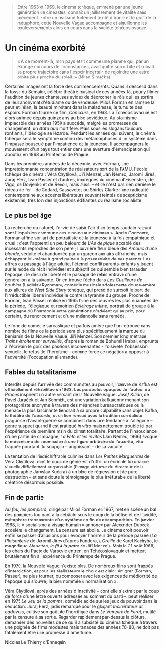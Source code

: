 > Entre 1963 et 1969, le cinéma tchèque, emmené par une jeune génération de cinéastes, connaît un jaillissement de vitalité sans précédent. Entre un réalisme fortement teinté d'ironie et le goût de la métaphore, cette Nouvelle Vague accompagne et aiguillonne les bouleversements alors en cours dans la société tchécoslovaque.

# Un cinéma exorbité

> « À ce moment-là, mon pays était comme une planète qui, par un étrange concours de circonstances, avait quitté son orbite et suivait sa propre trajectoire dans l'espoir incertain de rejoindre une autre orbite plus proche du soleil. » (Milan Šimečka)

Certaines images ont la force des commencements. Quand il descend dans la fosse du Semafor, célèbre théâtre musical de ces années-là, pour y filmer l'audition de jeunes chanteuses avides de décrocher le rôle qui les sortira de leur anonymat d'étudiante ou de vendeuse, Miloš Forman en ramène la peur et l'élan, la beauté miroitant dans la maladresse, le tumulte des espoirs. Forman tourne ce film, _Concours_, en 1963. La Tchécoslovaquie est alors arrimée depuis quinze ans au bloc soviétique. Au stalinisme implacable des années 1950 a succédé, malgré les promesses de changement, un _statu quo_ mortifère. Mais sous les slogans toujours ronflants, l'idéologie se lézarde. Pendant les années qui suivent, le cinéma tchèque sera le symptôme continu des métamorphoses d'un système dans l'impasse bousculé par l'impatience de la jeunesse. Il accompagnera le mouvement d'un pays tout entier dans une aventure d'émancipation qui aboutira en 1968 au Printemps de Prague.

Dans les premières années de la décennie, avec Forman, une impressionnante concentration de réalisateurs sort de la FAMU, l'école tchèque de cinéma : Věra Chytilová, Jiří Menzel, Jan Němec, Jaromil Jireš, Juraj Herz, Ivan Passer et d'autres, imprégnés du cinéma d'Eisenstein, de Vigo, de Dovjenko et de Renoir, mais aussi – et ce n'est pas rien derrière le rideau de fer – de Godard, Cassavetes ou Shirley Clarke : une radicalité contemporaine aux accents libérateurs souvent teintés de scepticisme existentiel, très loin des injonctions édifiantes du réalisme socialiste.

## Le plus bel âge

La recherche du naturel, l'envie de saisir l'air d'un temps soudain rajeuni sont l'impulsion commune des « nouveaux cinémas ». Après _Concours_, Forman affine son art de portraitiste de la jeunesse à la fois empathique et cruel : c'est l'apprenti un peu balourd de _L'As de pique_ accablé des incessants reproches de son père ; l'ouvrière fleur bleue des _Amours d'une blonde_, séduite et abandonnée par un garçon aux airs affranchis, mais échappant lui-même à grand peine à la possessivité de ses parents. Les affres du passage à l'âge adulte, l'éternel conflit parents-enfants y jouent sur le mode du récit individuel et subjectif ce qui semble bien tarauder l'époque : le désir de liberté et le passage de relais entravé d'une génération à la suivante. On en trouve l'écho dans _Les Cueilleurs de houblon_ (Ladislav Rychman), comédie musicale adolescente douce-amère aux allures de _West Side Story_ tchèque, qui prend de surcroît le parti de l'irréductible liberté individuelle contre la tyrannie du groupe. Proche de Forman, Ivan Passer réalise en 1965 l'une des œuvres les plus nuancées de la période, l'élégiaque et renoirien _Éclairage intime_, portrait de groupe à la campagne où l'harmonie entre générations n'advient qu'au prix, pour certains, du renoncement et d'une mélancolie sans remède.

Le fond de comédie sarcastique et parfois amère que l'on retrouve dans nombre de films de la période sera plus spécifiquement la marque du benjamin de la Nouvelle Vague, Jiří Menzel. Son premier long métrage, _Trains étroitement surveillés_, d'après le roman de Bohumil Hrabal, emprunte à l'écrivain le goût des passions inconvenantes – l'oisiveté, l'obsession sexuelle, le refus de l'héroïsme – comme force de négation à opposer à l'adversité (l'occupation allemande).

## Fables du totalitarisme

Interdite depuis l'arrivée des communistes au pouvoir, l'œuvre de Kafka est officiellement réhabilitée en 1963. Les paraboles opaques de l'auteur du _Procès_ inspirent un autre versant de la Nouvelle Vague. _Josef Kilián_, de Pavel Juráček et Jan Schmidt, est une variation kafkaïenne menant son protagoniste anonyme à travers des méandres bureaucratiques où la menace la plus lancinante tiendrait à sa propre culpabilité sans objet. Kafka, le théâtre de l'absurde, et un lien renoué avec la tradition surréaliste praguoise d'avant-guerre se combinent dans une tendance à l'allégorie – genre suspect quand il est pratiqué _in vitro_ mais nettement troublé ici par l'expérience de première main du climat totalitaire. Partant de l'insouciance d'une partie de campagne, _La Fête et les invités_ (Jan Němec, 1966) évoque le mécanisme de soumission à une figure arbitraire de l'autorité, vite frappée pourtant du soupçon – angoissant – de sa vacuité.

La tentation de l'indéchiffrable culmine dans _Les Petites Marguerites_ de Věra Chytilová, dont le coup de génie est d'offrir un écrin de luxuriance visuelle difficilement surpassable (l'image virtuose du directeur de la photographie Jaroslav Kučera) à un bloc de régression et de pure destruction – et sans doute le témoignage le plus irréfutable de la liberté créatrice désormais possible.

## Fin de partie

_Au feu, les pompiers_, dirigé par Miloš Forman en 1967, met en scène un bal des pompiers tournant à la débâcle sous le coup de la bêtise et de l'avidité, métaphore transparente d'un système en fin de décomposition. En janvier 1968, le « socialisme à visage humain » annoncé par Alexander Dubček accélère le changement. La censure est abolie. Le cinéma croit pouvoir enfin se passer d'allusions pour évoquer l'horreur de la période passée (_La Plaisanterie_ de Jaromil Jireš d'après Kundera, _L'Oreille_ de Karel Kachyňa, le magnifique _Alouettes, le fil à la patte_ de Jiří Menzel). Mais le 21 août 1968, les chars du Pacte de Varsovie entrent en Tchécoslovaquie et mettent brutalement fin à l'expérience du Printemps de Prague.

En 1970, la Nouvelle Vague n'existe plus. De nombreux films sont frappés d'interdiction, et pour les réalisateurs le choix est clair : émigrer (Forman, Passer), ne plus tourner, ou composer avec les exigences de médiocrité de l'époque qui s'ouvre, la bien nommée « normalisation ».

Věra Chytilová, après des années d'inactivité – dont elle s'extrait par le coup de force d'une lettre ouverte adressée au sommet du parti –, peut réaliser en 1975 _Le Jeu de la pomme_, comédie acide sur les jeux de pouvoir dans la séduction. Juraj Herz, jadis remarqué pour le glaçant _Incinérateur de cadavres_, cultive son goût de l'horrifique dans _Le Vampire de Ferat_, mutilé par la censure à sa sortie. Regarder rapidement par-dessus la clôture, demander des nouvelles de ce qu'il a subsisté du cinéma tchèque à travers une poignée de films modestes mais tenaces des années 70-80, ne doit pas fatalement être une promesse d'amertume.

Nicolas Le Thierry d'Ennequin
